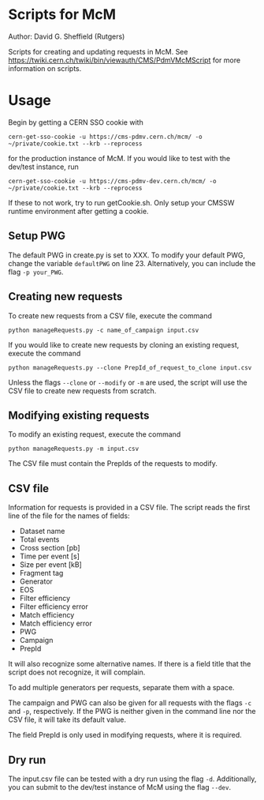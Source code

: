 Scripts for McM
===============

Author: David G. Sheffield (Rutgers)

Scripts for creating and updating requests in McM. See https://twiki.cern.ch/twiki/bin/viewauth/CMS/PdmVMcMScript for more information on scripts.

# Usage

Begin by getting a CERN SSO cookie with

`cern-get-sso-cookie -u https://cms-pdmv.cern.ch/mcm/ -o ~/private/cookie.txt --krb --reprocess`

for the production instance of McM. If you would like to test with the dev/test instance, run

`cern-get-sso-cookie -u https://cms-pdmv-dev.cern.ch/mcm/ -o ~/private/cookie.txt --krb --reprocess`

If these to not work, try to run getCookie.sh. Only setup your CMSSW runtime environment after getting a cookie.

## Setup PWG

The default PWG in create.py is set to XXX. To modify your default PWG, change the variable `defaultPWG` on line 23. Alternatively, you can include the flag `-p your_PWG`.

## Creating new requests

To create new requests from a CSV file, execute the command

`python manageRequests.py -c name_of_campaign input.csv`

If you would like to create new requests by cloning an existing request, execute the command

`python manageRequests.py --clone PrepId_of_request_to_clone input.csv`

Unless the flags `--clone` or `--modify` or `-m` are used, the script will use the CSV file to create new requests from scratch.

## Modifying existing requests

To modify an existing request, execute the command

`python manageRequests.py -m input.csv`

The CSV file must contain the PrepIds of the requests to modify.

## CSV file

Information for requests is provided in a CSV file. The script reads the first line of the file for the names of fields:

* Dataset name
* Total events
* Cross section [pb]
* Time per event [s]
* Size per event [kB]
* Fragment tag
* Generator
* EOS
* Filter efficiency
* Filter efficiency error
* Match efficiency
* Match efficiency error
* PWG
* Campaign
* PrepId

It will also recognize some alternative names. If there is a field title that the script does not recognize, it will complain.

To add multiple generators per requests, separate them with a space.

The campaign and PWG can also be given for all requests with the flags `-c` and `-p`, respectively. If the PWG is neither given in the command line nor the CSV file, it will take its default value.

The field PrepId is only used in modifying requests, where it is required.

## Dry run

The input.csv file can be tested with a dry run using the flag `-d`. Additionally, you can submit to the dev/test instance of McM using the flag `--dev`.
